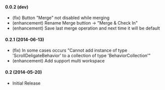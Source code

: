 #### 0.0.2 (dev)
* (fix) Button "Merge" not disabled while merging
* (enhancement) Rename Merge buttion -> "Merge & Check In"
* (enhancement) Save last merge operation and next time it will be default

#### 0.2.1 (2014-06-13)
* (fix) In some cases occurs "Cannot add instance of type 'ScrollDeligateBehavior' to a collection of type 'BehaviorCollection'"
* (enhancement) Add support multi workspace

#### 0.2 (2014-05-20)
* Initial Release
